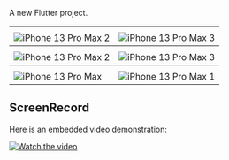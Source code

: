 

A new Flutter project.



<table>
  <tr>
    <th></th>
    <th></th>
  </tr>
  <tr>
    <td>
      <img src="https://github.com/user-attachments/assets/593d2b5a-5188-4c66-8949-59ff18fa0ada" alt="iPhone 13 Pro Max 2">
    </td>
    <td>
      <img src="https://github.com/user-attachments/assets/a1b45c26-2314-47b8-ba97-a6b79b2f7af7" alt="iPhone 13 Pro Max 3">
    </td>
  </tr>
  <tr>
    <th></th>
    <th></th>
  </tr>
  <tr>
    <td>
      <img src="https://github.com/user-attachments/assets/698b6603-0163-487b-9ad0-895b3b807fc0" alt="iPhone 13 Pro Max 2">
    </td>
    <td>
      <img src="https://github.com/user-attachments/assets/3786086e-a719-4ca5-b36d-f2109588cbd8" alt="iPhone 13 Pro Max 3">
    </td>
  </tr>
  <tr>
    <th></th>
    <th></th>
  </tr>
  <tr>
    <td>
      <img src="https://github.com/user-attachments/assets/6ccaf0ab-3c92-4d3f-b6de-a1719e7f2e1e" alt="iPhone 13 Pro Max">
    </td>
    <td>
      <img src="https://github.com/user-attachments/assets/ae23f76d-e52b-4123-9bae-ab8a7b8c2d52" alt="iPhone 13 Pro Max 1">
    </td>
  </tr>
</table>

## ScreenRecord


Here is an embedded video demonstration:

[![Watch the video](https://github.com/your-repo/path/to/thumbnail.png)](https://drive.google.com/file/d/12faXSK8mMUhhtkGxALFORlpzVzuMzy-S/view)


